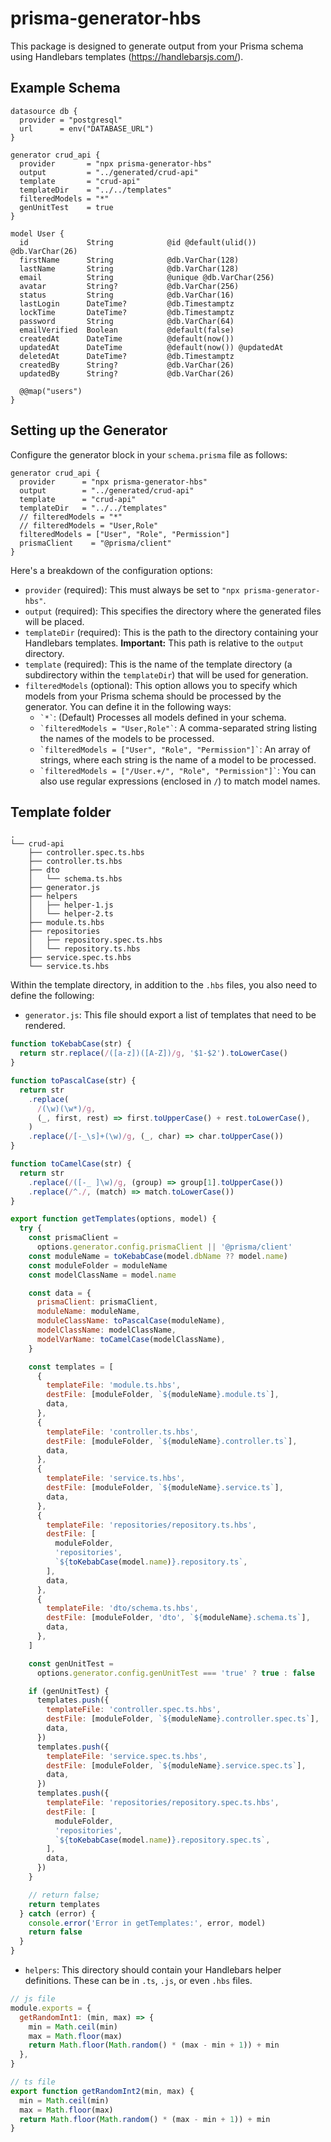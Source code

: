 # prisma-generator-hbs

This package is designed to generate output from your Prisma schema using Handlebars templates (https://handlebarsjs.com/).

## Example Schema

```
datasource db {
  provider = "postgresql"
  url      = env("DATABASE_URL")
}

generator crud_api {
  provider       = "npx prisma-generator-hbs"
  output         = "../generated/crud-api"
  template       = "crud-api"
  templateDir    = "../../templates"
  filteredModels = "*"
  genUnitTest    = true
}

model User {
  id             String            @id @default(ulid()) @db.VarChar(26)
  firstName      String            @db.VarChar(128)
  lastName       String            @db.VarChar(128)
  email          String            @unique @db.VarChar(256)
  avatar         String?           @db.VarChar(256)
  status         String            @db.VarChar(16)
  lastLogin      DateTime?         @db.Timestamptz
  lockTime       DateTime?         @db.Timestamptz
  password       String            @db.VarChar(64)
  emailVerified  Boolean           @default(false)
  createdAt      DateTime          @default(now())
  updatedAt      DateTime          @default(now()) @updatedAt
  deletedAt      DateTime?         @db.Timestamptz
  createdBy      String?           @db.VarChar(26)
  updatedBy      String?           @db.VarChar(26)

  @@map("users")
}
```

## Setting up the Generator

Configure the generator block in your `schema.prisma` file as follows:

```
generator crud_api {
  provider      = "npx prisma-generator-hbs"
  output        = "../generated/crud-api"
  template      = "crud-api"
  templateDir   = "../../templates"
  // filteredModels = "*"
  // filteredModels = "User,Role"
  filteredModels = ["User", "Role", "Permission"]
  prismaClient    = "@prisma/client"
}
```

Here's a breakdown of the configuration options:

- `provider` (required): This must always be set to `"npx prisma-generator-hbs"`.
- `output` (required): This specifies the directory where the generated files will be placed.
- `templateDir` (required): This is the path to the directory containing your Handlebars templates. **Important:** This path is relative to the `output` directory.
- `template` (required): This is the name of the template directory (a subdirectory within the `templateDir`) that will be used for generation.
- `filteredModels` (optional): This option allows you to specify which models from your Prisma schema should be processed by the generator. You can define it in the following ways:
  - `` `*` ``: (Default) Processes all models defined in your schema.
  - `` `filteredModels = "User,Role"` ``: A comma-separated string listing the names of the models to be processed.
  - `` `filteredModels = ["User", "Role", "Permission"]` ``: An array of strings, where each string is the name of a model to be processed.
  - `` `filteredModels = ["/User.+/", "Role", "Permission"]` ``: You can also use regular expressions (enclosed in `/`) to match model names.

## Template folder

```
.
└── crud-api
    ├── controller.spec.ts.hbs
    ├── controller.ts.hbs
    ├── dto
    │   └── schema.ts.hbs
    ├── generator.js
    ├── helpers
    │   ├── helper-1.js
    │   └── helper-2.ts
    ├── module.ts.hbs
    ├── repositories
    │   ├── repository.spec.ts.hbs
    │   └── repository.ts.hbs
    ├── service.spec.ts.hbs
    └── service.ts.hbs
```

Within the template directory, in addition to the `.hbs` files, you also need to define the following:

- `generator.js`: This file should export a list of templates that need to be rendered.

```javascript
function toKebabCase(str) {
  return str.replace(/([a-z])([A-Z])/g, '$1-$2').toLowerCase()
}

function toPascalCase(str) {
  return str
    .replace(
      /(\w)(\w*)/g,
      (_, first, rest) => first.toUpperCase() + rest.toLowerCase(),
    )
    .replace(/[-_\s]+(\w)/g, (_, char) => char.toUpperCase())
}

function toCamelCase(str) {
  return str
    .replace(/([-_ ]\w)/g, (group) => group[1].toUpperCase())
    .replace(/^./, (match) => match.toLowerCase())
}

export function getTemplates(options, model) {
  try {
    const prismaClient =
      options.generator.config.prismaClient || '@prisma/client'
    const moduleName = toKebabCase(model.dbName ?? model.name)
    const moduleFolder = moduleName
    const modelClassName = model.name

    const data = {
      prismaClient: prismaClient,
      moduleName: moduleName,
      moduleClassName: toPascalCase(moduleName),
      modelClassName: modelClassName,
      modelVarName: toCamelCase(modelClassName),
    }

    const templates = [
      {
        templateFile: 'module.ts.hbs',
        destFile: [moduleFolder, `${moduleName}.module.ts`],
        data,
      },
      {
        templateFile: 'controller.ts.hbs',
        destFile: [moduleFolder, `${moduleName}.controller.ts`],
        data,
      },
      {
        templateFile: 'service.ts.hbs',
        destFile: [moduleFolder, `${moduleName}.service.ts`],
        data,
      },
      {
        templateFile: 'repositories/repository.ts.hbs',
        destFile: [
          moduleFolder,
          'repositories',
          `${toKebabCase(model.name)}.repository.ts`,
        ],
        data,
      },
      {
        templateFile: 'dto/schema.ts.hbs',
        destFile: [moduleFolder, 'dto', `${moduleName}.schema.ts`],
        data,
      },
    ]

    const genUnitTest =
      options.generator.config.genUnitTest === 'true' ? true : false

    if (genUnitTest) {
      templates.push({
        templateFile: 'controller.spec.ts.hbs',
        destFile: [moduleFolder, `${moduleName}.controller.spec.ts`],
        data,
      })
      templates.push({
        templateFile: 'service.spec.ts.hbs',
        destFile: [moduleFolder, `${moduleName}.service.spec.ts`],
        data,
      })
      templates.push({
        templateFile: 'repositories/repository.spec.ts.hbs',
        destFile: [
          moduleFolder,
          'repositories',
          `${toKebabCase(model.name)}.repository.spec.ts`,
        ],
        data,
      })
    }

    // return false;
    return templates
  } catch (error) {
    console.error('Error in getTemplates:', error, model)
    return false
  }
}
```

- `helpers`: This directory should contain your Handlebars helper definitions. These can be in `.ts`, `.js`, or even `.hbs` files.

```javascript
// js file
module.exports = {
  getRandomInt1: (min, max) => {
    min = Math.ceil(min)
    max = Math.floor(max)
    return Math.floor(Math.random() * (max - min + 1)) + min
  },
}
```

```javascript
// ts file
export function getRandomInt2(min, max) {
  min = Math.ceil(min)
  max = Math.floor(max)
  return Math.floor(Math.random() * (max - min + 1)) + min
}
```

